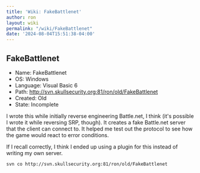 ```yaml
---
title: 'Wiki: FakeBattlenet'
author: ron
layout: wiki
permalink: "/wiki/FakeBattlenet"
date: '2024-08-04T15:51:38-04:00'
---
```


## FakeBattlenet

-   Name: FakeBattlenet
-   OS: Windows
-   Language: Visual Basic 6
-   Path: <http://svn.skullsecurity.org:81/ron/old/FakeBattlenet>
-   Created: Old
-   State: Incomplete

I wrote this while initially reverse engineering Battle.net, I think (it\'s possible I wrote it while reversing SRP, though). It creates a fake Battle.net server that the client can connect to. It helped me test out the protocol to see how the game would react to error conditions.

If I recall correctly, I think I ended up using a plugin for this instead of writing my own server.

    svn co http://svn.skullsecurity.org:81/ron/old/FakeBattlenet
